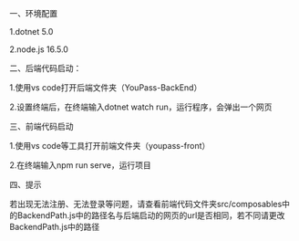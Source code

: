一、环境配置

1.dotnet 5.0

2.node.js  16.5.0

二、后端代码启动：

1.使用vs code打开后端文件夹（YouPass-BackEnd）

2.设置终端后，在终端输入dotnet watch run，运行程序，会弹出一个网页

三、前端代码启动

1.使用vs code等工具打开前端文件夹（youpass-front）

2.在终端输入npm run serve，运行项目

四、提示

若出现无法注册、无法登录等问题，请查看前端代码文件夹src/composables中的BackendPath.js中的路径名与后端启动的网页的url是否相同，若不同请更改BackendPath.js中的路径